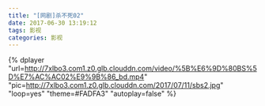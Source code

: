 ```yaml
---
title: "[网剧]杀不死02"
date: 2017-06-30 13:19:12
tags: 影视
categories: 影视
---
```

<!-- more -->
{% dplayer "url=http://7xlbo3.com1.z0.glb.clouddn.com/video/%5B%E6%9D%80BS%5D%E7%AC%AC02%E9%9B%86_bd.mp4" "pic=http://7xlbo3.com1.z0.glb.clouddn.com/2017/07/11/sbs2.jpg" "loop=yes" "theme=#FADFA3" "autoplay=false"  %}
